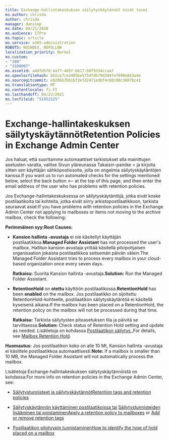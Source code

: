 ```yaml
---
title: Exchange-hallintakeskuksen säilytyskäytännöt eivät toimi
ms.author: chrisda
author: chrisda
manager: dansimp
ms.date: 04/21/2020
ms.audience: ITPro
ms.topic: article
ms.service: o365-administration
ROBOTS: NOINDEX, NOFOLLOW
localization_priority: Normal
ms.custom:
- "308"
- "3100007"
ms.assetid: a48fd5fd-4af7-4d5f-b617-b0f9334ccaa7
ms.openlocfilehash: bb2ce7ce2405be575dfdb79d304fef690e863a4e
ms.sourcegitcommit: e9206b7bb1bf2efd2471edbf4c60c00c3607bc41
ms.translationtype: MT
ms.contentlocale: fi-FI
ms.lasthandoff: 04/22/2021
ms.locfileid: "51952225"
---
```

# <a name="retention-policies-in-exchange-admin-center"></a><span data-ttu-id="2b01e-102">Exchange-hallintakeskuksen säilytyskäytännöt</span><span class="sxs-lookup"><span data-stu-id="2b01e-102">Retention Policies in Exchange Admin Center</span></span>

<span data-ttu-id="2b01e-103">Jos haluat, että suoritamme automaattiset tarkistukset alla mainittujen asetusten varalta, valitse Sivun yläreunassa Takaisin-painike < ja kirjoita sitten sen käyttäjän sähköpostiosoite, jolla on ongelmia säilytyskäytäntöjen kanssa.</span><span class="sxs-lookup"><span data-stu-id="2b01e-103">If you want us to run automated checks for the settings mentioned below, select the back button <-- at the top of this page, and then enter the email address of the user who has problems with retention policies.</span></span>

<span data-ttu-id="2b01e-104">Jos Exchange-hallintakeskuksessa on säilytyskäytäntöjä, jotka eivät koske postilaatikoita tai kohteita, jotka eivät siirry arkistopostilaatikkoon, tarkista seuraavat asiat:</span><span class="sxs-lookup"><span data-stu-id="2b01e-104">If you have problems with retention policies in the Exchange Admin Center not applying to mailboxes or items not moving to the archive mailbox, check the following:</span></span>

<span data-ttu-id="2b01e-105">**Perimmäinen syy:**</span><span class="sxs-lookup"><span data-stu-id="2b01e-105">**Root Causes:**</span></span>

- <span data-ttu-id="2b01e-106">**Kansion hallinta -avustaja** ei ole käsitellyt käyttäjän postilaatikkoa.</span><span class="sxs-lookup"><span data-stu-id="2b01e-106">**Managed Folder Assistant** has not processed the user's mailbox.</span></span> <span data-ttu-id="2b01e-107">Hallitun kansion avustaja yrittää käsitellä pilvipohjaisen organisaation jokaista postilaatikkoa seitsemän päivän välein.</span><span class="sxs-lookup"><span data-stu-id="2b01e-107">The Managed Folder Assistant tries to process every mailbox in your cloud-based organization once every seven days.</span></span>

  <span data-ttu-id="2b01e-108">**Ratkaisu:** Suorita Kansion hallinta -avustaja.</span><span class="sxs-lookup"><span data-stu-id="2b01e-108">**Solution:** Run the Managed Folder Assistant.</span></span>

- <span data-ttu-id="2b01e-109">**RetentionHold** on **otettu** käyttöön postilaatikossa.</span><span class="sxs-lookup"><span data-stu-id="2b01e-109">**RetentionHold** has been **enabled** on the mailbox.</span></span> <span data-ttu-id="2b01e-110">Jos postilaatikko on sijoitettu RetentionHold-kohteelle, postilaatikon säilytyskäytäntöä ei käsitellä kyseisenä aikana.</span><span class="sxs-lookup"><span data-stu-id="2b01e-110">If the mailbox has been placed on a RetentionHold, the retention policy on the mailbox will not be processed during that time.</span></span>

  <span data-ttu-id="2b01e-111">**Ratkaisu:** Tarkista säilytysten pitoasetuksen tila ja päivitä se tarvittaessa.</span><span class="sxs-lookup"><span data-stu-id="2b01e-111">**Solution:** Check status of Retention Hold setting and update as needed.</span></span> <span data-ttu-id="2b01e-112">Lisätietoja on kohdassa [Postilaatikon säilytys .](https://docs.microsoft.com/exchange/security-and-compliance/messaging-records-management/mailbox-retention-hold)</span><span class="sxs-lookup"><span data-stu-id="2b01e-112">For details, see [Mailbox Retention Hold](https://docs.microsoft.com/exchange/security-and-compliance/messaging-records-management/mailbox-retention-hold).</span></span>
 
<span data-ttu-id="2b01e-113">**Huomautus:** Jos postilaatikon koko on alle 10 Mt, Kansion hallinta -avustaja ei käsittele postilaatikkoa automaattisesti.</span><span class="sxs-lookup"><span data-stu-id="2b01e-113">**Note:** If a mailbox is smaller than 10 MB, the Managed Folder Assistant will not automatically process the mailbox.</span></span>
 
<span data-ttu-id="2b01e-114">Lisätietoja Exchange-hallintakeskuksen säilytyskäytännöistä on kohdassa:</span><span class="sxs-lookup"><span data-stu-id="2b01e-114">For more info on retention policies in the Exchange Admin Center, see:</span></span>

- [<span data-ttu-id="2b01e-115">Säilytystunnisteet ja säilytyskäytännöt</span><span class="sxs-lookup"><span data-stu-id="2b01e-115">Retention tags and retention policies</span></span>](https://docs.microsoft.com/exchange/security-and-compliance/messaging-records-management/retention-tags-and-policies)

- <span data-ttu-id="2b01e-116">[Säilytyskäytännön käyttäminen postilaatikoissa tai](https://docs.microsoft.com/exchange/security-and-compliance/messaging-records-management/apply-retention-policy) [Säilytystunnisteiden lisääminen tai poistaminen](https://docs.microsoft.com/exchange/security-and-compliance/messaging-records-management/add-or-remove-retention-tags)</span><span class="sxs-lookup"><span data-stu-id="2b01e-116">[Apply a retention policy to mailboxes](https://docs.microsoft.com/exchange/security-and-compliance/messaging-records-management/apply-retention-policy) or [Add or remove retention tags](https://docs.microsoft.com/exchange/security-and-compliance/messaging-records-management/add-or-remove-retention-tags)</span></span>

- [<span data-ttu-id="2b01e-117">Postilaatikon pitotyypin tunnistaminen</span><span class="sxs-lookup"><span data-stu-id="2b01e-117">How to identify the type of hold placed on a mailbox</span></span>](https://docs.microsoft.com/microsoft-365/compliance/identify-a-hold-on-an-exchange-online-mailbox)
